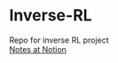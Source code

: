 # Inverse-RL
Repo for inverse RL project<br/>
[Notes at Notion](https://www.notion.so/Getting-started-with-DL-RL-IRL-128fb0ef406f80fd88d5e575235b2a08?pvs=4)
